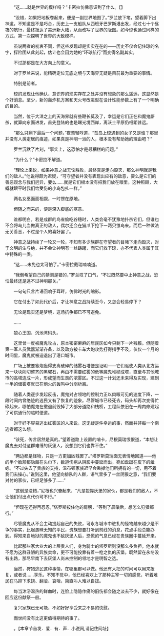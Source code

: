 　　“这……就是世界的模样吗？”卡密拉仿佛意识到了什么。【】

　　“没错，如果把地板卷起来，便是一副世界地图了。”罗兰放下笔，望着脚下出神道。不知道是不是巧合，历史上一支船队从西班牙巴罗斯港出发，经过七十个昼夜的航行，最终抵达了美洲新大陆，从而改写了世界的版图。如今琼也通过同样的方式，第一次探明了世界的大致模样。

　　虽说两者的初衷不同，但这些发现却是实实在在的——历史不仅会记住琼的名字，探险团从此刻起，估计也会因为她的“环球航行”而变得名副其实。

　　不过那都是在大方向上的意义。

　　对于罗兰来说，能精确定位无底之境与天海界无疑是目前最为重要的事情。

　　特别是前者。

　　琼的发现让他确认，意识界的现实存在之处并没有想象的那么遥远，这显然是个好消息。至少，新的轰炸机方案和天火号改进型在设计性能参数上有了一个明确的目的。

　　当然，位于大洋之上的天海界就有些鞭长莫及了，幸运是它们正在和魔鬼厮杀，就算向东面进发，首先登陆的也是曙光境西岸，离沃土平原仍相距甚远。

　　“那么只剩下最后一个问题，”夜莺轻哼道，“孤岛上琼遇到的女子又是谁？那里并没有人类定居的痕迹，如果真是神明一派的人，根本没有帮助她的理由吧？”

　　罗兰沉默了片刻，“事实上，这恐怕才是最糟糕的问题。”

　　“为什么？”卡密拉不解道。

　　“理论上来说，如果神意之战无论胜败，最终真是走向毁灭，那么神明就是我们的敌人。”他说得颇为迟疑，“可守望者并没有表现出应有的敌意，要么是它们的善恶观念与我们迥异，要么……就是它们根本没有把我们放在眼里。这种照顾，大概就跟平时我们给受伤的小鸟包扎一样。”

　　两名女巫面面相觑，一时愣在原地。

　　但随之而来的，便是深入脚底的寒意。

　　谁都明白，若是成群的鸟雀偷吃谷穗时，人类会毫不犹豫地扑杀它们，但谁也不会将鸟儿当做真正的敌人，偶尔还会在猫爪下抢下一两只雏鸟来。而后一种做法无关善恶，不过是个人的喜好罢了。

　　神意之战持续了一轮又一轮，不知有多少族群在守望者的目睹下走向毁灭，对于文明的生与绝，并不会让神明有一丝踌躇，而它们救下琼，亦不代表人类属于其中特殊的一类。

　　“这……未免也太可怕了。”卡密拉戴瑞喃喃道。

　　“我倒希望自己的猜测是错的，”罗兰叹了口气，“不过既然要中止神意之战，恐怕最终还是逃不过神明那关。”

　　一句句只言片语回响于耳畔，仿佛时光的缩影。

　　它在付出了如此代价后，才让神意之战持续至今，又怎会轻易停下？

　　无论是现实还是梦境，这场抗争都已不可避免。

　　……

　　狼心王国，沉池湾码头。

　　这里曾一度被魔鬼攻占，原本密密麻麻的居民区如今只剩下一片残骸。但随着第一军人员武器渐渐齐备，以及敌方被卡车大炮攻势打得措手不及，仅仅一个月的时间里，魔鬼就被迫退出了港口城市。

　　广场上被要塞炮轰得支离破碎的储雾石塔便是证明——它们驱使人类从北方运来一块块削切整齐的黑曜石，再由不需要红雾的低等魔鬼堆砌成塔，直至与其他城市的高塔连成一片，形成望而生畏的浓雾区。不过这一计划还未来得及实现，建到一半的储雾塔就已在炮火的轰鸣中分崩析离。

　　随着人类逐步发起反击，魔鬼对占领地的控制力正以肉眼可见的速度下降，一段时间内曾绝迹的逃民又有了恢复的迹象。尽管城市已经死去，码头却再次变得忙碌起来，哪怕魔鬼在撤退前毁掉了大部分道路和栈桥，工程队依旧在一周内修建起了可供通行的临时便道。

　　对于好不容易逃出红雾区的人来说，这无疑是件幸运的事，然而并非每一个南逃者都这么想。

　　“该死，传言居然是真的。”望着道路上设置的哨卡，尼根莫瑞恨恨道，“本想让魔鬼去对付这群难缠的灰堡人，没想到它们也靠不住。”

　　“两边都是怪物，只是一方更加凶残罢了。”塔罗斯莫瑞面无表情地回道——他的半个脸颊都隐藏在头巾下，数道伤疤从阴影中蔓延而出，宛如盘踞在皮下的蚯蚓。“不过失去了贵族的支持，温布顿家族迟早会丢掉他们所拥有的一切，用不着我们去操心。”说到这里，他望向排队的人群，语气里多了一丝阴狠之意，“我们要对付的家伙，已经足够多了……”

　　“这倒是没错，”尼根也兴奋起来，“凡是投靠灰堡的家伙，都是我们的敌人，不让他们付出点代价可不行。”

　　“但现在还得再忍忍，”塔罗斯按住他的肩膀，“等到了晨曦后，想怎么狩猎都行。”

　　尽管魔鬼从不会主动提起自己的失败，可永冬城市中驻扎的怪物越来越少是不争的事实，比起愚昧无知的平民，贵族想要打听到前线的消息，花点手段总能办到。得知来自地狱的魔鬼也不敌灰堡人后，恐慌的气息已经在贵族圈中蔓延开来。

　　比起那些家大业大的上层贵人们，身为骑士的塔罗斯则没那么多负担，他本就不愿为这群丑陋的异族卖命，更不可能投靠有着一枪之仇的灰堡。既然留在永冬没有出路，那尽早南下去灰堡人尚未控制的领地才是明智之选。

　　当然，狩猎逃民这种事情，在哪里都可以做。他还有大把的时间可以用来报复，或者说……享乐。不知不觉中，他已经喜欢上了那种主宰一切的感觉，听着难民在马蹄下求饶、翻滚、哀嚎，简直叫人难以自拔。

　　每当沐浴温热的鲜血时，连脸上隐隐作痛的旧伤都会随之淡去不少，就好像在回应这份献祭一般。

　　复兴家族已无可能，不如好好享受来之不易的快慰。

　　而世间没有比这更值得期待的事了。

　　。【本章节首发．爱．有．声．小说网,请记住网址】
